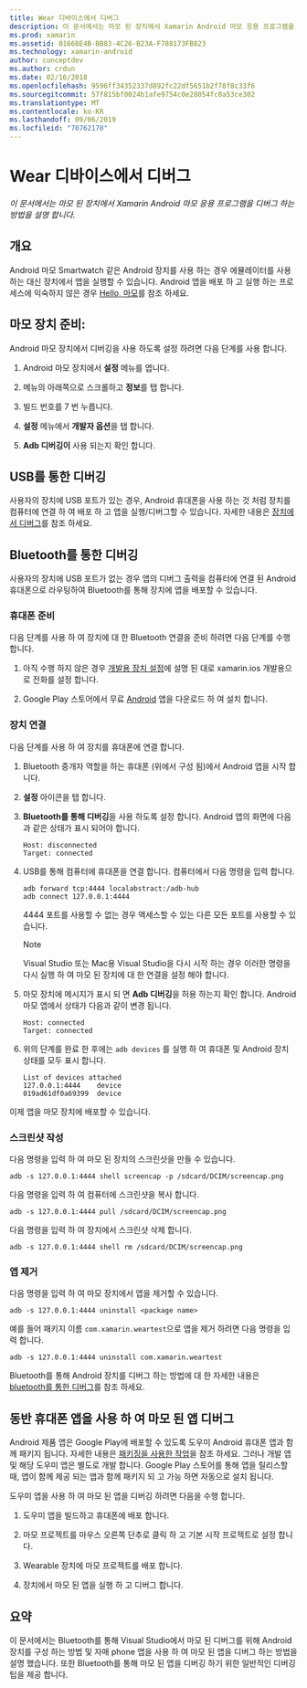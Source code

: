 ```yaml
---
title: Wear 디바이스에서 디버그
description: 이 문서에서는 마모 된 장치에서 Xamarin Android 마모 응용 프로그램을 디버그 하는 방법을 설명 합니다.
ms.prod: xamarin
ms.assetid: 01668E4B-BB83-4C26-B23A-F788173FB823
ms.technology: xamarin-android
author: conceptdev
ms.author: crdun
ms.date: 02/16/2018
ms.openlocfilehash: 9596ff34352337d892fc22df5651b2f78f8c33f6
ms.sourcegitcommit: 57f815bf0024b1afe9754c0e28054fc0a53ce302
ms.translationtype: MT
ms.contentlocale: ko-KR
ms.lasthandoff: 09/06/2019
ms.locfileid: "70762170"
---
```

# <a name="debug-on-a-wear-device"></a>Wear 디바이스에서 디버그

_이 문서에서는 마모 된 장치에서 Xamarin Android 마모 응용 프로그램을 디버그 하는 방법을 설명 합니다._

## <a name="overview"></a>개요

Android 마모 Smartwatch 같은 Android 장치를 사용 하는 경우 에뮬레이터를 사용 하는 대신 장치에서 앱을 실행할 수 있습니다. Android 앱을 배포 하 고 실행 하는 프로세스에 익숙하지 않은 경우 [Hello, 마모](~/android/wear/get-started/hello-wear.md)를 참조 하세요.

## <a name="prepare-the-wear-device"></a>마모 장치 준비:

Android 마모 장치에서 디버깅을 사용 하도록 설정 하려면 다음 단계를 사용 합니다.

1. Android 마모 장치에서 **설정** 메뉴를 엽니다.

2. 메뉴의 아래쪽으로 스크롤하고 **정보**를 탭 합니다.

3. 빌드 번호를 7 번 누릅니다.

4. **설정** 메뉴에서 **개발자 옵션**을 탭 합니다.

5. **Adb 디버깅이** 사용 되는지 확인 합니다.

## <a name="debugging-over-usb"></a>USB를 통한 디버깅

사용자의 장치에 USB 포트가 있는 경우, Android 휴대폰을 사용 하는 것 처럼 장치를 컴퓨터에 연결 하 여 배포 하 고 앱을 실행/디버그할 수 있습니다. 자세한 내용은 [장치에서 디버그](~/android/deploy-test/debugging/debug-on-device.md)를 참조 하세요.

## <a name="debugging-over-bluetooth"></a>Bluetooth를 통한 디버깅

사용자의 장치에 USB 포트가 없는 경우 앱의 디버그 출력을 컴퓨터에 연결 된 Android 휴대폰으로 라우팅하여 Bluetooth를 통해 장치에 앱을 배포할 수 있습니다. 

### <a name="prepare-your-phone"></a>휴대폰 준비

다음 단계를 사용 하 여 장치에 대 한 Bluetooth 연결을 준비 하려면 다음 단계를 수행 합니다. 

1. 아직 수행 하지 않은 경우 [개발용 장치 설정](~/android/get-started/installation/set-up-device-for-development.md)에 설명 된 대로 xamarin.ios 개발용으로 전화를 설정 합니다.

2. Google Play 스토어에서 무료 [Android](https://play.google.com/store/apps/details?id=com.google.android.wearable.app) 앱을 다운로드 하 여 설치 합니다.

### <a name="connect-the-device"></a>장치 연결

다음 단계를 사용 하 여 장치를 휴대폰에 연결 합니다.

1. Bluetooth 중개자 역할을 하는 휴대폰 (위에서 구성 됨)에서 Android 앱을 시작 합니다. 

2. **설정** 아이콘을 탭 합니다.

3. **Bluetooth를 통해 디버깅**을 사용 하도록 설정 합니다. Android 앱의 화면에 다음과 같은 상태가 표시 되어야 합니다.

    ```
    Host: disconnected
    Target: connected
    ```

4. USB를 통해 컴퓨터에 휴대폰을 연결 합니다. 컴퓨터에서 다음 명령을 입력 합니다.

    ```shell
    adb forward tcp:4444 localabstract:/adb-hub
    adb connect 127.0.0.1:4444
    ```

    4444 포트를 사용할 수 없는 경우 액세스할 수 있는 다른 모든 포트를 사용할 수 있습니다. 

    > [!NOTE]
    > Visual Studio 또는 Mac용 Visual Studio을 다시 시작 하는 경우 이러한 명령을 다시 실행 하 여 마모 된 장치에 대 한 연결을 설정 해야 합니다.

5. 마모 장치에 메시지가 표시 되 면 **Adb 디버깅**을 허용 하는지 확인 합니다. Android 마모 앱에서 상태가 다음과 같이 변경 됩니다.

    ```
    Host: connected
    Target: connected
    ```

6. 위의 단계를 완료 한 후에는 `adb devices` 를 실행 하 여 휴대폰 및 Android 장치 상태를 모두 표시 합니다.

    ```
    List of devices attached
    127.0.0.1:4444    device
    019ad61df0a69399  device
    ```

이제 앱을 마모 장치에 배포할 수 있습니다.

<a name="screenshots" />

### <a name="taking-screenshots"></a>스크린샷 작성

다음 명령을 입력 하 여 마모 된 장치의 스크린샷을 만들 수 있습니다. 

```shell
adb -s 127.0.0.1:4444 shell screencap -p /sdcard/DCIM/screencap.png
```

다음 명령을 입력 하 여 컴퓨터에 스크린샷을 복사 합니다.

```shell
adb -s 127.0.0.1:4444 pull /sdcard/DCIM/screencap.png
```

다음 명령을 입력 하 여 장치에서 스크린샷 삭제 합니다.

```shell
adb -s 127.0.0.1:4444 shell rm /sdcard/DCIM/screencap.png
```

### <a name="uninstalling-an-app"></a>앱 제거

다음 명령을 입력 하 여 마모 장치에서 앱을 제거할 수 있습니다.

```shell
adb -s 127.0.0.1:4444 uninstall <package name>
```

예를 들어 패키지 이름 `com.xamarin.weartest`으로 앱을 제거 하려면 다음 명령을 입력 합니다.

```shell
adb -s 127.0.0.1:4444 uninstall com.xamarin.weartest
```

Bluetooth를 통해 Android 장치를 디버그 하는 방법에 대 한 자세한 내용은 [bluetooth를 통한 디버그](https://developer.android.com/training/wearables/apps/bt-debugging.html)를 참조 하세요.

## <a name="debugging-a-wear-app-with-a-companion-phone-app"></a>동반 휴대폰 앱을 사용 하 여 마모 된 앱 디버그

Android 제품 앱은 Google Play에 배포할 수 있도록 도우미 Android 휴대폰 앱과 함께 패키지 됩니다. 자세한 내용은 [패키징을 사용한 작업](~/android/wear/deploy-test/packaging.md)을 참조 하세요. 그러나 개발 앱 및 해당 도우미 앱은 별도로 개발 합니다. Google Play 스토어를 통해 앱을 릴리스할 때, 앱이 함께 제공 되는 앱과 함께 패키지 되 고 가능 하면 자동으로 설치 됩니다.

도우미 앱을 사용 하 여 마모 된 앱을 디버깅 하려면 다음을 수행 합니다. 

1. 도우미 앱을 빌드하고 휴대폰에 배포 합니다.

2. 마모 프로젝트를 마우스 오른쪽 단추로 클릭 하 고 기본 시작 프로젝트로 설정 합니다.

3. Wearable 장치에 마모 프로젝트를 배포 합니다.

4. 장치에서 마모 된 앱을 실행 하 고 디버그 합니다.

## <a name="summary"></a>요약

이 문서에서는 Bluetooth를 통해 Visual Studio에서 마모 된 디버그를 위해 Android 장치를 구성 하는 방법 및 자매 phone 앱을 사용 하 여 마모 된 앱을 디버그 하는 방법을 설명 했습니다. 또한 Bluetooth를 통해 마모 된 앱을 디버깅 하기 위한 일반적인 디버깅 팁을 제공 합니다.
